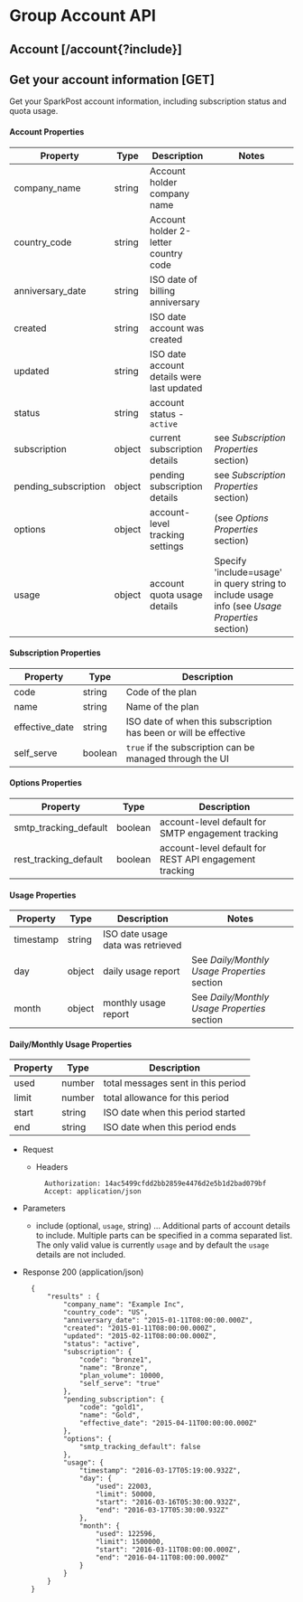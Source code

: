 # Group Account API

## Account [/account{?include}]

## Get your account information [GET]

Get your SparkPost account information, including subscription status and quota usage.

#### Account Properties

| Property   | Type    | Description | Notes |
|------------|---------|-------------|-------|
| company_name | string | Account holder company name | |
| country_code | string | Account holder 2-letter country code | |
| anniversary_date | string | ISO date of billing anniversary | |
| created | string | ISO date account was created | |
| updated | string | ISO date account details were last updated | |
| status | string | account status - `active` | |
| subscription | object | current subscription details | see *Subscription Properties* section) |
| pending_subscription | object | pending subscription details | see *Subscription Properties* section) |
| options | object | account-level tracking settings | (see *Options Properties* section) |
| usage | object | account quota usage details | Specify 'include=usage' in query string to include usage info (see *Usage Properties* section) |

#### Subscription Properties

| Property   | Type    | Description |
|------------|---------|-------------|
| code       | string  | Code of the plan |
| name       | string  | Name of the plan |
| effective_date | string | ISO date of when this subscription has been or will be effective |
| self_serve | boolean | `true` if the subscription can be managed through the UI |

#### Options Properties

| Property   | Type    | Description |
|------------|---------|-------------|
| smtp_tracking_default | boolean  | account-level default for SMTP engagement tracking |
| rest_tracking_default | boolean  | account-level default for REST API engagement tracking |

#### Usage Properties

| Property   | Type    | Description | Notes |
|------------|---------|-------------|-------|
| timestamp | string | ISO date usage data was retrieved | |
| day | object | daily usage report | See *Daily/Monthly Usage Properties* section |
| month | object | monthly usage report | See *Daily/Monthly Usage Properties* section |

#### Daily/Monthly Usage Properties

| Property   | Type    | Description |
|------------|---------|-------------|
| used | number | total messages sent in this period |
| limit | number | total allowance for this period |
| start | string | ISO date when this period started |
| end | string | ISO date when this period ends |

+ Request

    + Headers

            Authorization: 14ac5499cfdd2bb2859e4476d2e5b1d2bad079bf
            Accept: application/json

+ Parameters

  + include (optional, `usage`, string) ... Additional parts of account details to include. Multiple parts can be specified in a comma separated list. The only valid value is currently `usage` and by default the `usage` details are not included.


+ Response 200 (application/json)

        {
            "results" : {
                "company_name": "Example Inc",
                "country_code": "US",
                "anniversary_date": "2015-01-11T08:00:00.000Z",
                "created": "2015-01-11T08:00:00.000Z",
                "updated": "2015-02-11T08:00:00.000Z",
                "status": "active",
                "subscription": {
                    "code": "bronze1",
                    "name": "Bronze",
                    "plan_volume": 10000,
                    "self_serve": "true"
                },
                "pending_subscription": {
                    "code": "gold1",
                    "name": "Gold",
                    "effective_date": "2015-04-11T00:00:00.000Z"
                },
                "options": {
                    "smtp_tracking_default": false
                },
                "usage": {
                    "timestamp": "2016-03-17T05:19:00.932Z",
                    "day": {
                        "used": 22003,
                        "limit": 50000,
                        "start": "2016-03-16T05:30:00.932Z",
                        "end": "2016-03-17T05:30:00.932Z"
                    },
                    "month": {
                        "used": 122596,
                        "limit": 1500000,
                        "start": "2016-03-11T08:00:00.000Z",
                        "end": "2016-04-11T08:00:00.000Z"
                    }
                }
            }
        }
